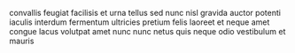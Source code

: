 convallis feugiat facilisis et urna tellus sed nunc nisl gravida auctor potenti
iaculis interdum fermentum ultricies pretium felis laoreet et neque amet congue
lacus volutpat amet nunc nunc netus quis neque odio vestibulum et mauris